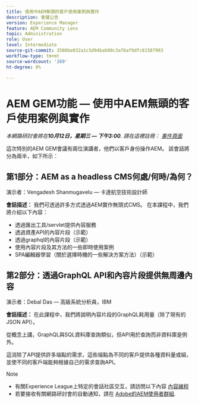 ```yaml
---
title: 使用中AEM無頭的客戶使用案例與實作
description: 會議公告
version: Experience Manager
feature: AEM Community Lens
topic: Administration
role: User
level: Intermediate
source-git-commit: 3580be032a1c5d94bab90c3a76af9dfc81587993
workflow-type: tm+mt
source-wordcount: '269'
ht-degree: 0%

---
```


# AEM GEM功能 — 使用中AEM無頭的客戶使用案例與實作

*本網路研討會將在&#x200B;**10月12日，星期三 — 下午3:00**. 請在這裡註冊： [事件頁面](https://adobe.ly/3dlDWjh)*

這次特別的AEM GEM會議有兩位演講者，他們以客戶身份操作AEM。 該會話將分為兩半，如下所示：

## 第1部分：AEM as a headless CMS何處/何時/為何？

演示者：Vengadesh Shanmugavelu — 卡達航空技術設計師

**會話描述：**
我們可透過許多方式透過AEM實作無頭式CMS。
在本課程中，我們將介紹以下內容：

* 透過匯出工具/servlet提供內容服務
* 透過資產API的內容片段（示範）
* 透過graphql的內容片段（示範）
* 使用內容片段及其方法的一些即時使用案例
* SPA編輯器學習（關於選擇時機的一些解決方案方法）（示範）

## 第2部分：透過GraphQL API和內容片段提供無周邊內容

演示者：Debal Das — 高級系統分析員，IBM

**會話描述：**
在此課程中，我們將說明內容片段的GraphQL耗用量（除了現有的JSON API）。

從概念上講，GraphQL與SQL資料庫查詢類似，但API用於查詢而非資料庫是例外。

這消除了API提供許多端點的需求，這些端點為不同的客戶提供各種資料量或組，並使不同的客戶端能夠根據自己的需求查詢API。

>[!NOTE]
>
>* 有關Experience League上特定的會話社區交互，請訪問以下內容 [內容線程](https://adobe.ly/3r6P4nr)
>* 若要接收有關網路研討會的自動通知，請在 [Adobe的AEM使用者群組](https://aem-augs.adobe.com/).